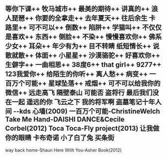 等你下课++
牧马城市++
最美的期待++
讲真的++
浪人琵琶++
你要的全拿走++
去年夏天++
往后余生
卡路里++
可不可以++
倒数++
陷阱++
学猫叫++
不仅仅是喜欢++
东西++
侧脸++
不染++
慢慢喜欢你++
佛系少女++
耳朵++
年少有为++
目不转睛
纸短情长++
说散就散++
体面++
小星星++
沙漠骆驼++
好喜欢你++
生僻字++
一曲相思++
38度6++
that girl++
9277++
123我爱你++
给陌生的你听++
离人愁++
病变++
一百万个可能++
星球坠落++
戒烟++
可不可以给我你的微信++
远走高飞
隔壁泰山
可能否
盗将行
最后我们没在一起
遥远的你
飞云之下
我的将军啊
盗墓笔记十年人间
--kds
心墙(2009)
一百万个可能-ChristineWelch
Take Me Hand-DAISHI DANCE&Cecile Corbel(2012)
Toca Toca-Fly project(2013)
让我做你的眼睛
卡布奇诺
小了白了兔
买条街
--
way back home-Shaun
Here With You-Asher Book(2012)